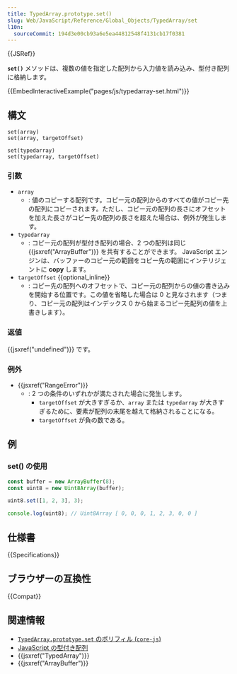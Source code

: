 ```yaml
---
title: TypedArray.prototype.set()
slug: Web/JavaScript/Reference/Global_Objects/TypedArray/set
l10n:
  sourceCommit: 194d3e00cb93a6e5ea44812548f4131cb17f0381
---
```


{{JSRef}}

**`set()`** メソッドは、複数の値を指定した配列から入力値を読み込み、型付き配列に格納します。

{{EmbedInteractiveExample("pages/js/typedarray-set.html")}}

## 構文

```js-nolint
set(array)
set(array, targetOffset)

set(typedarray)
set(typedarray, targetOffset)
```

### 引数

- `array`
  - : 値のコピーする配列です。コピー元の配列からのすべての値がコピー先の配列にコピーされます。ただし、コピー元の配列の長さにオフセットを加えた長さがコピー先の配列の長さを超えた場合は、例外が発生します。
- `typedarray`
  - : コピー元の配列が型付き配列の場合、2 つの配列は同じ {{jsxref("ArrayBuffer")}} を共有することができます。 JavaScript エンジンは、バッファーのコピー元の範囲をコピー先の範囲にインテリジェントに **copy** します。
- `targetOffset` {{optional_inline}}
  - : コピー先の配列へのオフセットで、コピー元の配列からの値の書き込みを開始する位置です。この値を省略した場合は 0 と見なされます（つまり、コピー元の配列はインデックス 0 から始まるコピー先配列の値を上書きします）。

### 返値

{{jsxref("undefined")}} です。

### 例外

- {{jsxref("RangeError")}}
  - : 2 つの条件のいずれかが満たされた場合に発生します。
    - `targetOffset` が大きすぎるか、`array` または `typedarray` が大きすぎるために、要素が配列の末尾を越えて格納されることになる。
    - `targetOffset` が負の数である。

## 例

### set() の使用

```js
const buffer = new ArrayBuffer(8);
const uint8 = new Uint8Array(buffer);

uint8.set([1, 2, 3], 3);

console.log(uint8); // Uint8Array [ 0, 0, 0, 1, 2, 3, 0, 0 ]
```

## 仕様書

{{Specifications}}

## ブラウザーの互換性

{{Compat}}

## 関連情報

- [`TypedArray.prototype.set` のポリフィル (`core-js`)](https://github.com/zloirock/core-js#ecmascript-typed-arrays)
- [JavaScript の型付き配列](/ja/docs/Web/JavaScript/Typed_arrays)
- {{jsxref("TypedArray")}}
- {{jsxref("ArrayBuffer")}}
